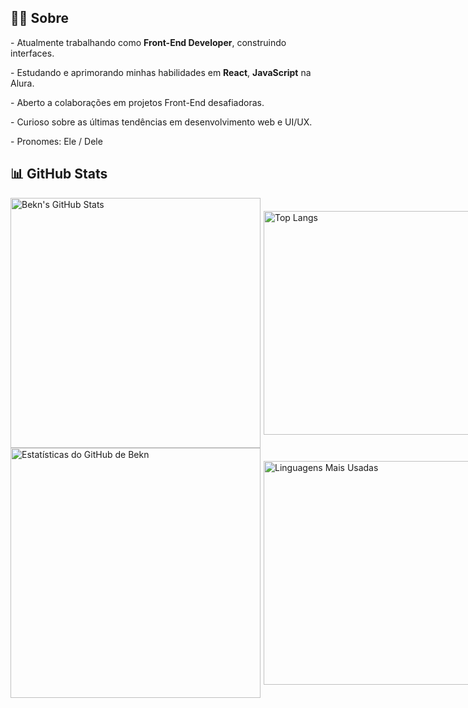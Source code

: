 



<div class="section">
  <h2 class="neon-title">👨‍💻 Sobre</h2>
  <p class="neon-text">
    - Atualmente trabalhando como <strong>Front-End Developer</strong>, construindo interfaces.
  </p>
  <p class="neon-text">
    - Estudando e aprimorando minhas habilidades em <strong>React</strong>, <strong>JavaScript</strong> na Alura.
  </p>
  <p class="neon-text">
    - Aberto a colaborações em projetos Front-End desafiadoras.
  </p>
  <p class="neon-text">
    - Curioso sobre as últimas tendências em desenvolvimento web e UI/UX.
  </p>
  <p class="neon-text">
    - Pronomes: Ele / Dele
  </p>
</div>

## 📊 **GitHub Stats**  
<div style="display: flex; gap: 5px; align-items: center;">
  <img src="https://github-readme-stats.vercel.app/api?username=MrAlexsanderRS&show_icons=true&theme=tokyonight" alt="Bekn's GitHub Stats" style="width: 400px; height: auto;">
  <img src="https://github-readme-stats.vercel.app/api/top-langs/?username=MrAlexsanderRS&layout=compact&theme=tokyonight" alt="Top Langs" style="width: 358px; height: auto;">
</div>

<div style="display: flex; gap: 5px; align-items: center;">
  <img src="https://github-readme-stats.vercel.app/api?username=MrAlexsanderRS&show_icons=true&theme=tokyonight" alt="Estatísticas do GitHub de Bekn" style="width: 400px; height: auto;">
  <img src="https://github-readme-stats.vercel.app/api/top-langs/?username=MrAlexsanderRS&layout=compact&theme=tokyonight" alt="Linguagens Mais Usadas" style="width: 358px; height: auto;">
</div>
